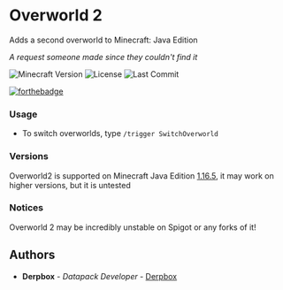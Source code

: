# Overworld 2

Adds a second overworld to Minecraft: Java Edition

*A request someone made since they couldn't find it*

![Minecraft Version](https://img.shields.io/badge/Minecraft-1.16.5-80ba42?style=for-the-badge) ![License](https://img.shields.io/github/license/DBTDerpbox/overworld2?style=for-the-badge) ![Last Commit](https://img.shields.io/github/last-commit/dbtderpbox/overworld2?style=for-the-badge)

[![forthebadge](https://forthebadge.com/images/badges/powered-by-black-magic.svg)](https://forthebadge.com)

### Usage

* To switch overworlds, type `/trigger SwitchOverworld`

### Versions

Overworld2 is supported on Minecraft Java Edition [1.16.5](https://www.minecraft.net/en-us/article/minecraft-java-edition-1-16-5), it may work on higher versions, but it is untested

### Notices

Overworld 2 may be incredibly unstable on Spigot or any forks of it!

## Authors

* **Derpbox** - *Datapack Developer* - [Derpbox](https://github.com/dbtderpbox)